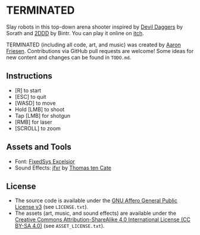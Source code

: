 # TERMINATED

Slay robots in this top-down arena shooter inspired by [Devil Daggers](https://devildaggers.com/) by Sorath and [2DDD](https://www.youtube.com/watch?v=AdUhOtKY0ko) by Bintr. You can play it online on [itch](https://maugrift.itch.io/terminated).

TERMINATED (including all code, art, and music) was created by [Aaron Friesen](https://maugrift.com). Contributions via GitHub pull requests are welcome! Some ideas for new content and changes can be found in `TODO.md`.

## Instructions

- [R] to start
- [ESC] to quit
- [WASD] to move
- Hold [LMB] to shoot
- Tap [LMB] for shotgun
- [RMB] for laser
- [SCROLL] to zoom

## Assets and Tools

- Font: [FixedSys Excelsior](https://github.com/kika/fixedsys)
- Sound Effects: [jfxr](https://jfxr.frozenfractal.com) by [Thomas ten Cate](https://frozenfractal.com)

## License

- The source code is available under the [GNU Affero General Public License v3](https://www.gnu.org/licenses/agpl-3.0.en.html) (see `LICENSE.txt`).
- The assets (art, music, and sound effects) are available under the [Creative Commons Attribution-ShareAlike 4.0 International License (CC BY-SA 4.0)](https://creativecommons.org/licenses/by-sa/4.0/) (see `ASSET_LICENSE.txt`).
